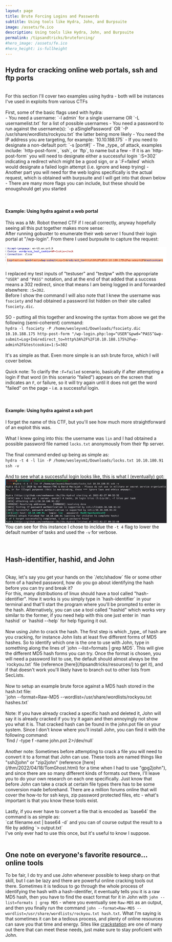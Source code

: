 ```yaml
---
layout: page
title: Brute Forcing Logins and Passwords
subtitle: Using tools like Hydra, John, and Burpsuite
image: /assets/fe.ico
description: Using tools like Hydra, John, and Burpsuite
permalink: /tipsandtricks/bruteforcing/
#hero_image: /assets/fe.ico
#hero_height: is-fullheight
---
```


## Hydra for cracking online web portals, ssh and ftp ports
<br>
For this section I'll cover two examples using hydra - both will be instances I've used in exploits from various CTFs<br><br>
First, some of the basic flags used with hydra:<br>
- You need a username: `-l admin` for a single username OR `-L usernamelist.txt` for a list of possible usernames
- You need a password to run against the username(s): `-p aSinglePassword` OR `-P /usr/share/wordlists/rockyou.txt`  the latter being more likely
- You need the IP address you are targeting, for example: `10.10.188.175`
- If you need to designate a non-default port: `-s [port#]`
- The _type_ of attack, examples include: `http-post-form`, `ssh`, or `ftp`, to name but a few
- If it is an `http-post-form` you will need to designate either a successful login `:S=302` indicating a redirect which might be a good sign, or a `:F=failed` which would designate a failed login attempt (i.e. ignore and keep trying)
- Another part you will need for the web logins specifically is the actual request, which is obtained with burpsuite and I will get into that down below
- There are many more flags you can include, but these should be enougshould get you started
<br><br><br>

#### Example: Using hydra against a web portal
This was a Mr. Robot themed CTF if I recall correctly, anyway hopefully seeing all this put together makes more sense:<br>
After running gobuster to enumerate their web server I found their login portal at "/wp-login". From there I used burpsuite to capture the request:<br>
<br>![](/assets/burp1.jpg)<br><br>
I replaced my test inputs of "testuser" and "testpw" with the appropriate `^USER^` and `^PASS^` notation, and at the end of that added that a success means a 302 redirect, since that means I am being logged in and forwarded elsewhere: `:S=302`.<br>
Before I show the command I will also note that I knew the username was `fsociety` and had obtained a password list hidden on their site called `fsociety.dic`.<br><br>
SO - putting all this together and knowing the syntax from above we get the following (semi-coherent) command:<br>
`hydra -l fsociety -P /home/wesleyvm1/Downloads/fsociety.dic 10.10.188.175 http-post-form "/wp-login.php:log=^USER^&pwd=^PASS^&wp-submit=Log+In&redirect_to=http%3A%2F%2F10.10.188.175%2Fwp-admin%2F&testcookie=1:S=302`<br>
<br>
It's as simple as that. Even more simple is an ssh brute force, which I will cover below.<br><br>
Quick note: To clarify the `:F=failed` scenario, basically if after attempting a login if that word (in this scenario "failed") appears on the screen that indicates an `F`, or failure, so it will try again until it does not get the word "failed" on the page - i.e. a successful login.
<br><br><br>
#### Example: Using hydra against a ssh port
I forget the name of this CTF, but you'll see how much more straightforward of an exploit this was.<br><br>
What I knew going into this: the username was `lin` and I had obtained a possible password file named `locks.txt` anonymously from their ftp server.
<br><br>
The final command ended up being as simple as:<br>
`hydra -t 4 -l lin -P /home/wesleyvm1/Downloads/locks.txt 10.10.180.91 ssh -v`<br><br>
And to see what a successful login looks like, this is what I (eventually) got:<br>
![](/assets/hydra1.jpg)<br>
You can see for this instance I chose to incldue the `-t 4` flag to lower the default number of tasks and used the `-v` for verbose.<br><br><br>

## Hash-identifier, hashid, and John
<br>
Okay, let's say you get your hands on the `/etc/shadow` file or some other form of a hashed password, how do you go about identifying the hash before you can try and break it?<br>
For this, many distributions of linux should have a tool called "hash-identifier". How it works is you simply type in `hash-identifier` in your terminal and that'll start the program where you'll be prompted to enter in the hash. Alternatively, you can use a tool called "hashid" which works very similar to the former, if you need help with this one just enter in `man hashid` or `hashid --help` for help figuring it out.
<br><br>
Now using John to crack the hash. The first step is which _type_ of hash are you cracking, for instance John lists at least five different forms of MD5 hashes. So to identify which one is the one to use with John, type in something along the lines of `john --list=formats | grep MD5`. This will give the different MD5 hash forms you can try. Once the format is chosen, you will need a password list to use, the default should almost always be the `rockyou.txt` file (reference [here](/tipsandtricks/resources/) to get it), and if that doesn't work you'll likely have to branch out to other lists from SecLists.
<br><br>
Now to setup an example brute force against a MD5 hash stored in the hash.txt file:<br>
`john --format=Raw-MD5 --wordlist=/usr/share/wordlists/rockyou.txt hashes.txt`<br>
<br>
Note: If you have already cracked a specific hash and deleted it, John will say it is already cracked if you try it again and then annoyingly not show you what it is. That cracked hash can be found in the john.pot file on your system. Since I don't know where you'll install John, you can find it with the following command:<br>
`find / -type f -name john.pot 2>/dev/null`<br>
<br>
Another note: Sometimes before attempting to crack a file you will need to convert it to a format that John can use. These tools are named things like "ssh2john" or "zip2john" (reference [here](/thm/2022/04/18/TomGhost.html) for a time when I had to use "gpg2john"), and since there are so many different kinds of formats out there, I'll leave you to do your own research on each one specifically. Just know that before John can take a crack at certain file types there has to be some conversion made beforehand. There are a million forums online that will cover the how-to for ssh keys, zip password protected files, etc - what's important is that you know these tools exist.
<br><br>
Lastly, if you ever have to convert a file that is encoded as `base64` the command is as simple as:<br>
`cat filename.ext | base64 -d` and you can of course output the result to a file by adding `> output.txt`<br>
I've only ever had to use this once, but it's useful to know I suppose.
<br><br>

## One note on everyone's favorite resource... online tools
To be fair, I do try and use John whenever possible to keep sharp on that skill, but I can be lazy and there are powerful online cracking tools out there. Sometimes it is tedious to go through the whole process of identifying the hash with a hash-identifer, it eventually tells you it is a raw MD5 hash, then you have to find the exact format for it in John with `john --list=formats | grep MD5` - where you eventually see `Raw-MD5` as an output, and then you finally run the command `john --format=Raw-MD5 --wordlist=/usr/share/wordlists/rockyou.txt hash.txt`. What I'm saying is that sometimes it can be a tedious process, and plenty of online resources can save you that time and energy. Sites like [crackstation](https://crackstation.net/) are one of many out there that can meet these needs, just make sure to stay proficient with John.
<br>
